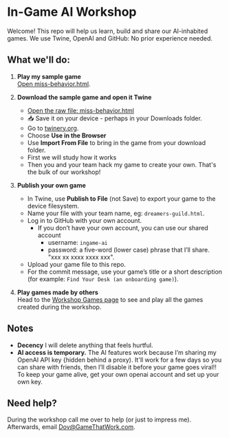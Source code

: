 # In-Game AI Workshop

Welcome! This repo will help us learn, build and share our AI-inhabited games.
We use Twine, OpenAI and GitHub: No prior experience needed.

## What we'll do:

1. **Play my sample game**  
   [Open miss-behavior.html](https://dovjacobson.github.io/ingame-ai/miss-behavior.html).

2. **Download the sample game and open it Twine**  
   - [Open the raw file: miss-behavior.html](https://github.com/DovJacobson/ingame-ai/blob/main/miss-behavior.html) 
   - <span title="Download">📥</span> Save it on your device - perhaps in your Downloads folder.
   - Go to [twinery.org](https://twinery.org/).
   - Choose **Use in the Browser**
   - Use **Import From File** to bring in the game from your download folder.
   - First we will study how it works
   - Then you and your team hack my game to create your own. That's the bulk of our workshop! 

3. **Publish your own game**  
   - In Twine, use **Publish to File** (not Save) to export your game to the device filesystem.
   - Name your file with your team name, eg: `dreamers-guild.html`.
   - Log in to GitHub with your own account.
     -  If you don’t have your own account, you can use our shared account
        - username: `ingame-ai`
        - password: a five-word (lower case) phrase that I’ll share. "xxx xx xxxx xxxx xxx".
   - Upload your game file to this repo.
   - For the commit message, use your game’s title or a short description (for example: `Find Your Desk (an onboarding game)`).

4. **Play games made by others**  
   Head to the [Workshop Games page](https://dovjacobson.github.io/ingame-ai/) to see and play all the games created during the workshop.

## Notes

- **Decency** I will delete anything that feels hurtful.
- **AI access is temporary.** The AI features work because I’m sharing my OpenAI API key {hidden behind a proxy). It'll work for a few days so you can share with friends, then I’ll disable it before your game goes viral!!  To keep your game alive, get your own openai account and set up your own key.

## Need help?
During the workshop call me over to help (or just to impress me).
Afterwards, email [Dov@GameThatWork.com](mailto:Dov@GameThatWork.com).

